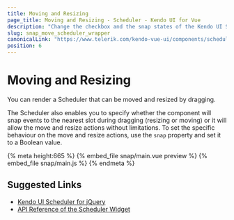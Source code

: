 ```yaml
---
title: Moving and Resizing
page_title: Moving and Resizing - Scheduler - Kendo UI for Vue
description: "Change the checkbox and the snap states of the Kendo UI Scheduler wrapper for Vue."
slug: snap_move_scheduler_wrapper
canonicalLink: "https://www.telerik.com/kendo-vue-ui/components/scheduler/editing/"
position: 6
---
```


<div><WrapperBanner link="/kendo-vue-ui/components/scheduler"></WrapperBanner></div> 


# Moving and Resizing

You can render a Scheduler that can be moved and resized by dragging.

The Scheduler also enables you to specify whether the component will snap events to the nearest slot during dragging (resizing or moving) or it will allow the move and resize actions without limitations. To set the specific behaviour on the move and resize actions, use the `snap` property and set it to a Boolean value.

{% meta height:665 %}
{% embed_file snap/main.vue preview %}
{% embed_file snap/main.js %}
{% endmeta %}

## Suggested Links

* [Kendo UI Scheduler for jQuery](https://docs.telerik.com/kendo-ui/controls/scheduling/scheduler/overview)
* [API Reference of the Scheduler Widget](https://docs.telerik.com/kendo-ui/api/javascript/ui/scheduler)
